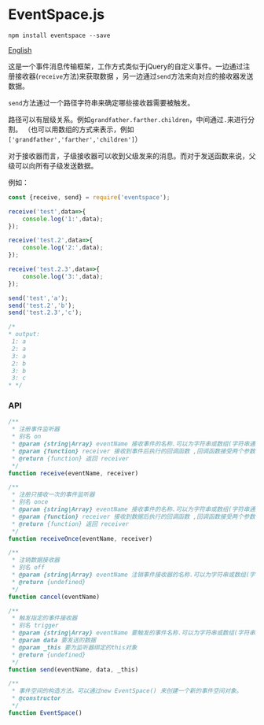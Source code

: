 # EventSpace.js

```
npm install eventspace --save
```

[English](README.en.md)


这是一个事件消息传输框架，工作方式类似于jQuery的自定义事件。一边通过注册接收器(`receive`方法)来获取数据
，另一边通过`send`方法来向对应的接收器发送数据。

`send`方法通过一个路径字符串来确定哪些接收器需要被触发。

路径可以有层级关系。例如`grandfather.farther.children`，中间通过` . `来进行分割。
（也可以用数组的方式来表示，例如`['grandfather','farther','children']`）

对于接收器而言，子级接收器可以收到父级发来的消息。而对于发送函数来说，父级可以向所有子级发送数据。

例如：
```javascript
const {receive, send} = require('eventspace');

receive('test',data=>{
    console.log('1:',data);
});

receive('test.2',data=>{
    console.log('2:',data);
});

receive('test.2.3',data=>{
    console.log('3:',data);
});

send('test','a');
send('test.2','b');
send('test.2.3','c');

/*
* output:
 1: a
 2: a
 3: a
 2: b
 3: b
 3: c
* */
```


### API


```javascript
/**
 * 注册事件监听器
 * 别名 on
 * @param {string|Array} eventName 接收事件的名称.可以为字符串或数组(字符串通过‘.’来分割层级)
 * @param {function} receiver 接收到事件后执行的回调函数 ,回调函数接受两个参数（data:数据，eventName:事件的名称数组）
 * @return {function} 返回 receiver
 */
function receive(eventName, receiver)
```

```javascript
/**
 * 注册只接收一次的事件监听器
 * 别名 once
 * @param {string|Array} eventName 接收事件的名称.可以为字符串或数组(字符串通过‘.’来分割层级)
 * @param {function} receiver 接收到数据后执行的回调函数 ,回调函数接受两个参数（data:数据，eventName:事件的名称数组）
 * @return {function} 返回 receiver
 */
function receiveOnce(eventName, receiver)
```

```javascript
/**
 * 注销数据接收器
 * 别名 off
 * @param {string|Array} eventName 注销事件接收器的名称.可以为字符串或数组(字符串通过‘.’来分割层级)
 * @return {undefined}
 */
function cancel(eventName)
```

```javascript
/**
 * 触发指定的事件接收器
 * 别名 trigger
 * @param {string|Array} eventName 要触发的事件名称.可以为字符串或数组(字符串通过‘.’来分割层级)
 * @param data 要发送的数据
 * @param _this 要为监听器绑定的this对象
 * @return {undefined}
 */
function send(eventName, data, _this)
```

```javascript
/**
 * 事件空间的构造方法。可以通过new EventSpace() 来创建一个新的事件空间对象。
 * @constructor
 */
function EventSpace() 
```
